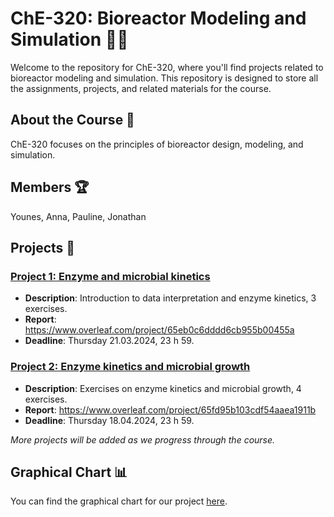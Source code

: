 # ChE-320: Bioreactor Modeling and Simulation 🌱🔬

Welcome to the repository for ChE-320, where you'll find projects related to bioreactor modeling and simulation. This repository is designed to store all the assignments, projects, and related materials for the course.

## About the Course 📜

ChE-320 focuses on the principles of bioreactor design, modeling, and simulation.

## Members 🏆
Younes, Anna, Pauline, Jonathan

## Projects 🚧

### [Project 1: Enzyme and microbial kinetics](https://github.com/jonathanrsr/biochemical/tree/999d2cb1603cd3557ab0f6503d121babf395c98b/Projects/1.%20Enzyme%20and%20microbial%20kinetics)
   - **Description**: Introduction to data interpretation and enzyme kinetics, 3 exercises.
   - **Report**: https://www.overleaf.com/project/65eb0c6dddd6cb955b00455a
   - **Deadline**: Thursday 21.03.2024, 23 h 59.

### [Project 2: Enzyme kinetics and microbial growth](https://github.com/jonathanrsr/biochemical/tree/79830575a48389b561d4a5034a9525fdfd24ae18/Projects/2.%20Enzyme%20kinetics%20and%20microbial%20growth)
   - **Description**: Exercises on enzyme kinetics and microbial growth, 4 exercises.
   - **Report**: https://www.overleaf.com/project/65fd95b103cdf54aaea1911b
   - **Deadline**: Thursday 18.04.2024, 23 h 59.

   *More projects will be added as we progress through the course.*

## Graphical Chart 📊

You can find the graphical chart for our project [here](graphical%20chart.md).
